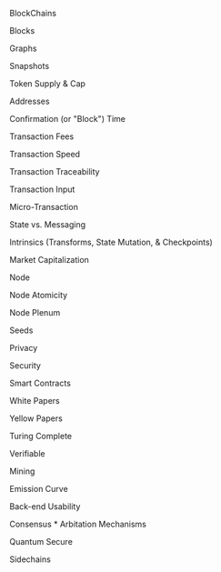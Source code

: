
BlockChains

Blocks

Graphs

Snapshots

Token Supply & Cap

Addresses 

Confirmation (or "Block") Time

Transaction Fees

Transaction Speed

Transaction Traceability  

Transaction Input

Micro-Transaction

State vs. Messaging

Intrinsics (Transforms, State Mutation, & Checkpoints) 

Market Capitalization

Node

Node Atomicity

Node Plenum

Seeds 

Privacy

Security

Smart Contracts

White Papers

Yellow Papers

Turing Complete

Verifiable

Mining

Emission Curve

Back-end Usability

Consensus * Arbitation Mechanisms

Quantum Secure

Sidechains
